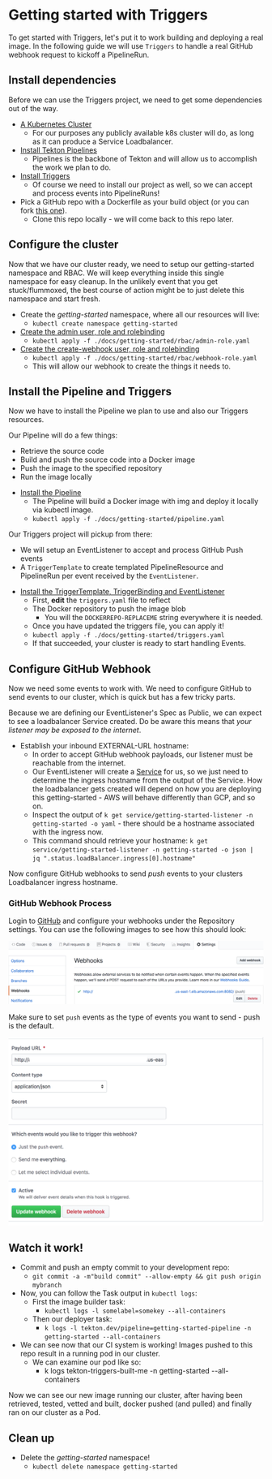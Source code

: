 # Getting started with Triggers

To get started with Triggers, let's put it to work building and deploying a real image. In the following guide we will use `Triggers` to handle a real GitHub webhook request to kickoff a PipelineRun.

## Install dependencies

Before we can use the Triggers project, we need to get some dependencies out of the way.

  - [A Kubernetes Cluster](https://kubernetes.io/docs/setup/)
    - For our purposes any publicly available k8s cluster will do, as long as it can produce a Service Loadbalancer.
  - [Install Tekton Pipelines](https://github.com/tektoncd/pipeline/blob/master/docs/install.md#installing-tekton-pipelines)
    - Pipelines is the backbone of Tekton and will allow us to accomplish the work we plan to do.
  - [Install Triggers](https://github.com/tektoncd/triggers/blob/master/DEVELOPMENT.md#install-triggers)
    - Of course we need to install our project as well, so we can accept and process events into PipelineRuns!
  - Pick a GitHub repo with a Dockerfile as your build object (or you can fork [this one](https://github.com/iancoffey/ulmaceae)).
    - Clone this repo locally -  we will come back to this repo later.
## Configure the cluster

Now that we have our cluster ready, we need to setup our getting-started namespace and RBAC. We will keep everything inside this single namespace for easy cleanup. In the unlikely event that you get stuck/flummoxed, the best course of action might be to just delete this namespace and start fresh.

- Create the *getting-started* namespace, where all our resources will live:
  - `kubectl create namespace getting-started`
- [Create the admin user, role and rolebinding](./rbac/admin-role.yaml)
  - `kubectl apply -f ./docs/getting-started/rbac/admin-role.yaml`
- [Create the create-webhook user, role and rolebinding](./rbac/webhook-role.yaml)
  - `kubectl apply -f ./docs/getting-started/rbac/webhook-role.yaml`
  - This will allow our webhook to create the things it needs to.

## Install the Pipeline and Triggers

Now we have to install the Pipeline we plan to use and also our Triggers resources.

Our Pipeline will do a few things:
- Retrieve the source code
- Build and push the source code into a Docker image
- Push the image to the specified repository
- Run the image locally
<!-- -->
- [Install the Pipeline](./pipeline.yaml)
  - The Pipeline will build a Docker image with img and deploy it locally via kubectl image.
  - `kubectl apply -f ./docs/getting-started/pipeline.yaml`
<!-- -->
Our Triggers project will pickup from there:
- We will setup an EventListener to accept and process GitHub Push events
- A `TriggerTemplate` to create templated PipelineResource and PipelineRun per event received by the `EventListener`.
<!-- -->
- [Install the TriggerTemplate, TriggerBinding and EventListener](./triggers.yaml)
  -  First, **edit** the `triggers.yaml` file to reflect
    - The Docker repository to push the image blob
      - You will the `DOCKERREPO-REPLACEME` string everywhere it is needed.
  - Once you have updated the triggers file, you can apply it!
  - `kubectl apply -f ./docs/getting-started/triggers.yaml`
  - If that succeeded, your cluster is ready to start handling Events.

## Configure GitHub Webhook

Now we need some events to work with. We need to configure GitHub to send events to our cluster, which is quick but has a few tricky parts.

Because we are defining our EventListener's Spec as Public, we can expect to see a loadbalancer Service created. Do be aware this means that *your listener may be exposed to the internet*.

- Establish your inbound EXTERNAL-URL hostname:
  - In order to accept GitHub webhook payloads, our listener must be reachable from the internet.
  - Our EventListener will create a [Service](https://kubernetes.io/docs/concepts/services-networking/service/#loadbalancer) for us, so we just need to determine the ingress hostname from the output of the Service. How the loadbalancer gets created will depend on how you are deploying this getting-started - AWS will behave differently than GCP, and so on.
  - Inspect the output of `k get service/getting-started-listener -n getting-started -o yaml` - there should be a hostname associated with the ingress now.
  - This command should retrieve your hostname: `k get service/getting-started-listener -n getting-started -o json | jq ".status.loadBalancer.ingress[0].hostname"`

Now configure GitHub webhooks to send *push* events to your clusters Loadbalancer ingress hostname.

### GitHub Webhook Process

Login to [GitHub](https://github.com) and configure your webhooks under the Repository settings. You can use the following images to see how this should look:

![GitHub Webhook Push](images/trigger-webhook.png)

Make sure to set `push` events as the type of events you want to send - push is the default.

![GitHub Webhook Setup](images/trigger-webhook2.png)

## Watch it work!

- Commit and push an empty commit to your development repo:
  - `git commit -a -m"build commit" --allow-empty && git push origin mybranch`
- Now, you can follow the Task output in `kubectl logs`:
  - First the image builder task:
    - `kubectl logs -l somelabel=somekey --all-containers`
  - Then our deployer task:
    - `k logs -l tekton.dev/pipeline=getting-started-pipeline -n getting-started --all-containers`
- We can see now that our CI system is working! Images pushed to this repo result in a running pod in our cluster.
  - We can examine our pod like so:
    - k logs tekton-triggers-built-me -n getting-started --all-containers

Now we can see our new image running our cluster, after having been retrieved, tested, vetted and built, docker pushed (and pulled) and finally ran on our cluster as a Pod.

## Clean up

- Delete the *getting-started* namespace!
  - `kubectl delete namespace getting-started`
